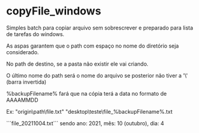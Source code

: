 # copyFile_windows
<p>Simples batch para copiar arquivo sem sobrescrever e preparado para lista de tarefas do windows.</p>
<p>As aspas garantem que o path com espaço no nome do diretório seja considerado.</p>
<p>No path de destino, se a pasta não existir ele vai criando.</p>
<p>O último nome do path será o nome do arquivo se posterior não tiver a '\' (barra invertida)</p>
<p>%backupFilename% fará que na cópia terá a data no formato de AAAAMMDD</p>
Ex: "origin\path\file.txt" "desktop\teste\file_%backupFilename%.txt</p>
```file_20211004.txt``` sendo ano: 2021, mês: 10 (outubro), dia: 4

